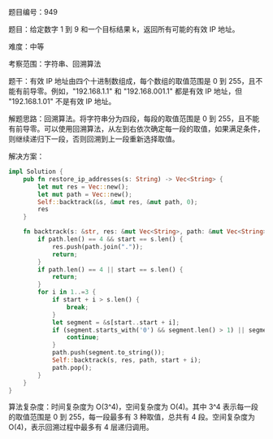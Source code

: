 题目编号：949

题目：给定数字 1 到 9 和一个目标结果 k，返回所有可能的有效 IP 地址。

难度：中等

考察范围：字符串、回溯算法

题干：有效 IP 地址由四个十进制数组成，每个数组的取值范围是 0 到 255，且不能有前导零。例如，"192.168.1.1" 和 "192.168.001.1" 都是有效 IP 地址，但 "192.168.1.01" 不是有效 IP 地址。

解题思路：回溯算法。将字符串分为四段，每段的取值范围是 0 到 255，且不能有前导零。可以使用回溯算法，从左到右依次确定每一段的取值，如果满足条件，则继续递归下一段，否则回溯到上一段重新选择取值。

解决方案：

```rust
impl Solution {
    pub fn restore_ip_addresses(s: String) -> Vec<String> {
        let mut res = Vec::new();
        let mut path = Vec::new();
        Self::backtrack(&s, &mut res, &mut path, 0);
        res
    }

    fn backtrack(s: &str, res: &mut Vec<String>, path: &mut Vec<String>, start: usize) {
        if path.len() == 4 && start == s.len() {
            res.push(path.join("."));
            return;
        }
        if path.len() == 4 || start == s.len() {
            return;
        }
        for i in 1..=3 {
            if start + i > s.len() {
                break;
            }
            let segment = &s[start..start + i];
            if (segment.starts_with('0') && segment.len() > 1) || segment.parse::<i32>().unwrap() > 255 {
                continue;
            }
            path.push(segment.to_string());
            Self::backtrack(s, res, path, start + i);
            path.pop();
        }
    }
}
```

算法复杂度：时间复杂度为 O(3^4)，空间复杂度为 O(4)。其中 3^4 表示每一段的取值范围是 0 到 255，每一段最多有 3 种取值，总共有 4 段。空间复杂度为 O(4)，表示回溯过程中最多有 4 层递归调用。